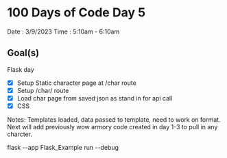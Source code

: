 # 100 Days of Code Day 5

Date : 3/9/2023
Time : 5:10am - 6:10am

## Goal(s)

Flask day

- [X] Setup Static character page at /char route
- [X] Setup /char/<character> route
- [X] Load char page from saved json as stand in for api call
- [X] CSS

Notes:
Templates loaded, data passed to template, need to work on format. Next will add previously wow armory code created in day 1-3 to pull in any charcter.

flask --app Flask_Example run --debug


